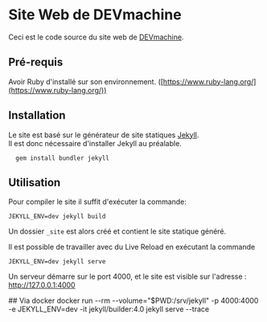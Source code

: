 # Site Web de DEVmachine

Ceci est le code source du site web de [DEVmachine](https://www.devmachine.fr).

## Pré-requis

Avoir Ruby d'installé sur son environnement. ([https://www.ruby-lang.org/](https://www.ruby-lang.org/))

## Installation

Le site est basé sur le générateur de site statiques [Jekyll](https://jekyllrb.com/).   
Il est donc nécessaire d'installer Jekyll au préalable.

      gem install bundler jekyll
    

## Utilisation

Pour compiler le site il suffit d'exécuter la commande:

    JEKYLL_ENV=dev jekyll build
 
Un dossier `_site` est alors créé et contient le site statique généré.

Il est possible de travailler avec du Live Reload en exécutant la commande 

    JEKYLL_ENV=dev jekyll serve

Un serveur démarre sur le port 4000, et le site est visible sur l'adresse : http://127.0.0.1:4000   

## Via docker
docker run --rm --volume="$PWD:/srv/jekyll" -p 4000:4000 -e JEKYLL_ENV=dev -it jekyll/builder:4.0 jekyll serve --trace
